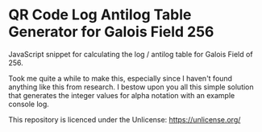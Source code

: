 # QR Code Log Antilog Table Generator for Galois Field 256
JavaScript snippet for calculating the log / antilog table for Galois Field of 256.

Took me quite a while to make this, especially since I haven't found anything like this from research. 
I bestow upon you all this simple solution that generates the integer values for alpha notation with an example console log.

This repository is licenced under the Unlicense: https://unlicense.org/
